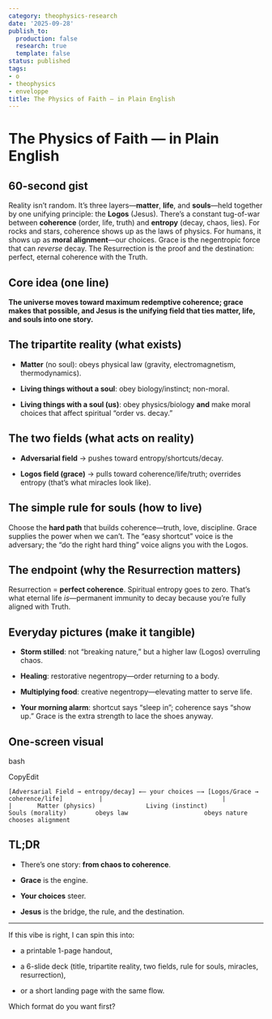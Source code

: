 ```yaml
---
category: theophysics-research
date: '2025-09-28'
publish_to:
  production: false
  research: true
  template: false
status: published
tags:
- o
- theophysics
- enveloppe
title: The Physics of Faith — in Plain English
---
```

   
# The Physics of Faith — in Plain English   
   
## 60-second gist   
   
Reality isn’t random. It’s three layers—**matter**, **life**, and **souls**—held together by one unifying principle: the **Logos** (Jesus). There’s a constant tug-of-war between **coherence** (order, life, truth) and **entropy** (decay, chaos, lies). For rocks and stars, coherence shows up as the laws of physics. For humans, it shows up as **moral alignment**—our choices. Grace is the negentropic force that can _reverse_ decay. The Resurrection is the proof and the destination: perfect, eternal coherence with the Truth.   
   
## Core idea (one line)   
   
**The universe moves toward maximum redemptive coherence; grace makes that possible, and Jesus is the unifying field that ties matter, life, and souls into one story.**   
   
## The tripartite reality (what exists)   
   
   
- **Matter** (no soul): obeys physical law (gravity, electromagnetism, thermodynamics).   
       
   
- **Living things without a soul**: obey biology/instinct; non-moral.   
       
   
- **Living things with a soul (us)**: obey physics/biology **and** make moral choices that affect spiritual “order vs. decay.”   
       
   
## The two fields (what acts on reality)   
   
   
- **Adversarial field** → pushes toward entropy/shortcuts/decay.   
       
   
- **Logos field (grace)** → pulls toward coherence/life/truth; overrides entropy (that’s what miracles look like).   
       
   
## The simple rule for souls (how to live)   
   
Choose the **hard path** that builds coherence—truth, love, discipline. Grace supplies the power when we can’t. The “easy shortcut” voice is the adversary; the “do the right hard thing” voice aligns you with the Logos.   
   
## The endpoint (why the Resurrection matters)   
   
Resurrection = **perfect coherence**. Spiritual entropy goes to zero. That’s what eternal life _is_—permanent immunity to decay because you’re fully aligned with Truth.   
   
## Everyday pictures (make it tangible)   
   
   
- **Storm stilled**: not “breaking nature,” but a higher law (Logos) overruling chaos.   
       
   
- **Healing**: restorative negentropy—order returning to a body.   
       
   
- **Multiplying food**: creative negentropy—elevating matter to serve life.   
       
   
- **Your morning alarm**: shortcut says “sleep in”; coherence says “show up.” Grace is the extra strength to lace the shoes anyway.   
       
   
## One-screen visual   
   
bash   
   
CopyEdit   
   
`[Adversarial Field → entropy/decay] ←— your choices —→ [Logos/Grace → coherence/life]          |                                 |                          |       Matter (physics)              Living (instinct)             Souls (morality)        obeys law                     obeys nature                 chooses alignment`   
   
## TL;DR   
   
   
- There’s one story: **from chaos to coherence**.   
       
   
- **Grace** is the engine.   
       
   
- **Your choices** steer.   
       
   
- **Jesus** is the bridge, the rule, and the destination.   
       
   
   
---   
   
If this vibe is right, I can spin this into:   
   
   
- a printable 1-page handout,   
       
   
- a 6-slide deck (title, tripartite reality, two fields, rule for souls, miracles, resurrection),   
       
   
- or a short landing page with the same flow.   
       
   
Which format do you want first?